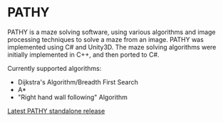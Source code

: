 # PATHY

PATHY is a maze solving software, using various algorithms and image processing techniques to solve a maze from an image. PATHY was implemented using C# and Unity3D. The maze solving algorithms were initially implemented in C++, and then ported to C#.

Currently supported algorithms:
- Dijkstra's Algorithm/Breadth First Search
- A*
- "Right hand wall following" Algorithm

[Latest PATHY standalone release](https://github.com/cohnt/PATHY/releases/latest)
